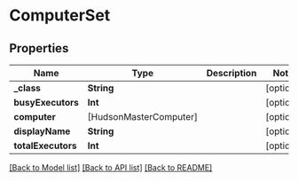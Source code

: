 # ComputerSet

## Properties
Name | Type | Description | Notes
------------ | ------------- | ------------- | -------------
**_class** | **String** |  | [optional] 
**busyExecutors** | **Int** |  | [optional] 
**computer** | [HudsonMasterComputer] |  | [optional] 
**displayName** | **String** |  | [optional] 
**totalExecutors** | **Int** |  | [optional] 

[[Back to Model list]](../README.md#documentation-for-models) [[Back to API list]](../README.md#documentation-for-api-endpoints) [[Back to README]](../README.md)


